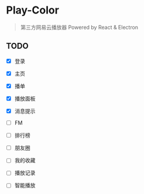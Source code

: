 # Play-Color 
> 第三方网易云播放器 
> Powered by React & Electron

## TODO

- [x] 登录
- [x] 主页
- [x] 播单
- [x] 播放面板
- [x] 消息提示
- [ ] FM
- [ ] 排行榜
- [ ] 朋友圈
- [ ] 我的收藏
- [ ] 播放记录
- [ ] 智能播放

